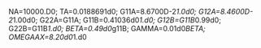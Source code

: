 NA=10000.D0;
TA=0.0188691d0;
G11A=8.6700D-2*1.0d0;
G12A=8.4600D-2*1.00d0;
G22A=G11A;
G11B=0.41036d0*1.d0;
G12B=G11B*0.99d0;
G22B=G11B*1.d0;
BETA=0.49d0*g11B;
GAMMA=0.01d0*BETA;
OMEGAAX=8.20d0*1.d0 